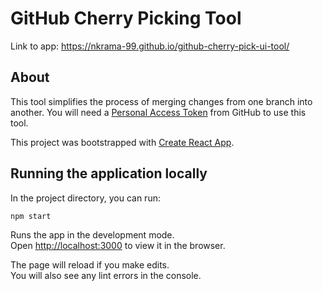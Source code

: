 # GitHub Cherry Picking Tool

Link to app: https://nkrama-99.github.io/github-cherry-pick-ui-tool/

## About

This tool simplifies the process of merging changes from one branch into another. You will need a [Personal Access Token](https://docs.github.com/en/authentication/keeping-your-account-and-data-secure/managing-your-personal-access-tokens) from GitHub to use this tool.

This project was bootstrapped with [Create React App](https://github.com/facebook/create-react-app).

## Running the application locally

In the project directory, you can run:

`npm start`

Runs the app in the development mode.\
Open [http://localhost:3000](http://localhost:3000) to view it in the browser.

The page will reload if you make edits.\
You will also see any lint errors in the console.
